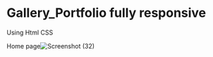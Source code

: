 # Gallery_Portfolio fully responsive
Using Html CSS 

Home page![Screenshot (32)](https://github.com/user-attachments/assets/8363ffca-0fc9-4fd8-bac8-d75458b56a52)


